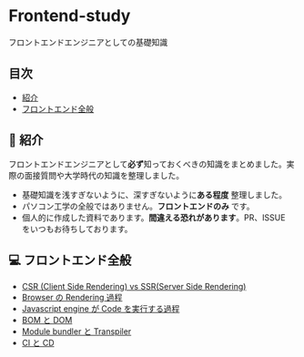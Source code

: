 # Frontend-study

フロントエンドエンジニアとしての基礎知識

## 目次

-   [紹介](#tada-紹介)
-   [フロントエンド全般](#computer-フロントエンド全般)

## :tada: 紹介

フロントエンドエンジニアとして**必ず**知っておくべきの知識をまとめました。実際の面接質問や大学時代の知識を整理しました。

-   基礎知識を浅すぎないように、深すぎないように**ある程度** 整理しました。
-   パソコン工学の全般ではありません。**フロントエンドのみ** です。
-   個人的に作成した資料であります。**間違える恐れがあります**。PR、ISSUE をいつもお待ちしております。

## :computer: フロントエンド全般

-   [CSR (Client Side Rendering) vs SSR(Server Side Rendering)](https://github.com/TERADA-DANTE/frontend-study/blob/master/Notes/frontend/csr-ssr.md)
-   [Browser の Rendering 過程](https://github.com/TERADA-DANTE/frontend-study/blob/master/Notes/frontend/browser-rendering.md)
-   [Javascript engine が Code を実行する過程](https://github.com/TERADA-DANTE/frontend-study/blob/master/Notes/frontend/engine.md)
-   [BOM と DOM](https://github.com/TERADA-DANTE/frontend-study/blob/master/Notes/frontend/bom-dom.md)
-   [Module bundler と Transpiler](https://github.com/TERADA-DANTE/frontend-study/blob/master/Notes/frontend/bundler-transpiler.md)
-   [CI と CD](https://github.com/TERADA-DANTE/frontend-study/blob/master/Notes/frontend/ci-cd.md)

